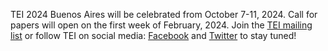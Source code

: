 TEI 2024 Buenos Aires will be celebrated from October 7-11, 2024. 
Call for papers will open on the first week of February, 2024.
Join the [TEI mailing list](https://listserv.brown.edu/archives/cgi-bin/wa?A0=TEI-L) or follow TEI on social media: [Facebook](https://www.facebook.com/groups/TEIconsortium/) and [Twitter](https://twitter.com/TEIconsortium) to stay tuned!
